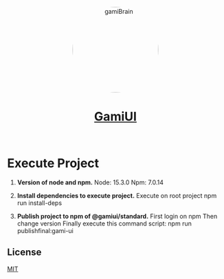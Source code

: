 <p align="center">
  <a href="https://www.gamiui.com">
    <img src="https://i.pinimg.com/originals/02/61/18/0261188a351ebd989dd394761403da28.jpg" alt="gamiBrain" width="200"  style="border-radius:50%"/>
    <h1 align="center">GamiUI</h1>
  </a>
</p>
</br>

# Execute Project

1.  **Version of node and npm.**
    Node: 15.3.0
    Npm: 7.0.14

2.  **Install dependencies to execute project.**
    Execute on root project
    npm run install-deps

3.  **Publish project to npm of @gamiui/standard.**
    First login on npm
    Then change version
    Finally execute this command script:
    npm run publishfinal:gami-ui

## License

[MIT](https://choosealicense.com/licenses/mit/)
